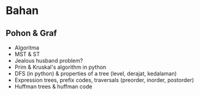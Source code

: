 # Bahan
## Pohon & Graf
- Algoritma
- MST & ST
- Jealous husband problem?
- Prim & Kruskal's algorithm in python
- DFS (in python) & properties of a tree (level, derajat, kedalaman)
- Expression trees, prefix codes, traversals (preorder, inorder, postorder)
- Huffman trees & huffman code